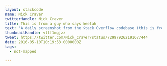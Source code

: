 ```yaml
---
layout: stackcode
name: Nick Craver
twitterHandle: Nick_Craver
title: This is from a guy who says beetah
text: 'A daily screenshot from the Stack Overflow codebase (this is from a guy who says beetah). '
thumbnailHandle: vltf1mgjzz
tweet: https://twitter.com/Nick_Craver/status/729979262191677444
date: 2016-05-10T10:19:53.0000000Z
tags:
  - not-mapped

---
```


